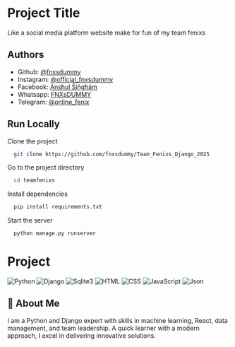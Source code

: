 
# Project Title

Like a social media platform website make for fun of my team fenixs




## Authors

- Github: [@fnxsdummy](https://www.github.com/fnxsdummy)
- Instagram: [@official_fnxsdummy](https://www.instagram.com/official_fnxsdummy/)
- Facebook: [Ànsħul Šiñgħãm](https://www.facebook.com/fnxsdummy)
- Whatsapp: [FNXsDUMMY](https://wa.me/917456872882/)
- Telegram: [@online_fenix](https://t.me/online_fenix)



## Run Locally

Clone the project

```bash
  git clone https://github.com/fnxsdummy/Team_Fenixs_Django_2025
```

Go to the project directory

```bash
  cd teamfenixs
```

Install dependencies

```bash
  pip install requirements.txt
```

Start the server

```bash
  python manage.py runserver
```

# Project

![Python](https://img.icons8.com/?size=100&id=W3gfKnMhfM6h&format=png&color=000000)
![Django](https://img.icons8.com/?size=100&id=mUBILbYvUMq8&format=png&color=000000)
![Sqlite3](https://img.icons8.com/?size=100&id=VMRAbKfEzssG&format=png&color=000000)
![HTML](https://img.icons8.com/?size=100&id=20909&format=png&color=000000)
![CSS](https://img.icons8.com/?size=100&id=107497&format=png&color=000000)
![JavaScript](https://img.icons8.com/?size=100&id=RwtOBojoLS2N&format=png&color=000000)
![Json](https://img.icons8.com/?size=100&id=114474&format=png&color=000000)




## 🚀 About Me
I am a Python and Django expert with
 skills in machine learning, React, data
 management, and team leadership. A
 quick learner with a modern approach, I
 excel in delivering innovative solutions.

